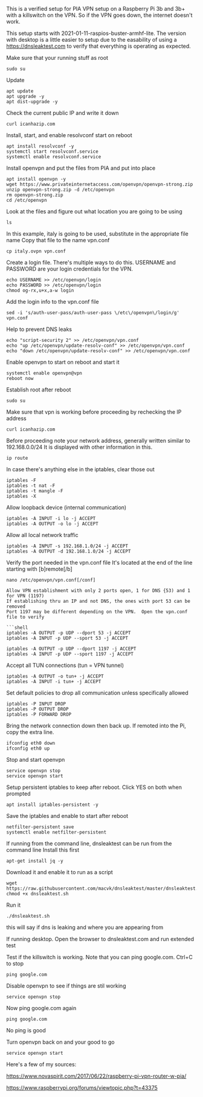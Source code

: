 This is a verified setup for PIA VPN setup on a Raspberry Pi 3b and 3b+ with a killswitch on the VPN.  So if the VPN goes down, the internet doesn't work.

This setup starts with 2021-01-11-raspios-buster-armhf-lite.  The version with desktop is a little easier to setup due to the easability of using a https://dnsleaktest.com to verify that everything is operating as expected.

Make sure that your running stuff as root
```shell
sudo su
```


Update
```shell
apt update
apt upgrade -y 
apt dist-upgrade -y 
```


Check the current public IP and write it down
```shell
curl icanhazip.com
```


Install, start, and enable resolvconf start on reboot
```shell
apt install resolvconf -y
systemctl start resolvconf.service
systemctl enable resolvconf.service
```


Install openvpn and put the files from PIA and put into place
```shell
apt install openvpn -y
wget https://www.privateinternetaccess.com/openvpn/openvpn-strong.zip
unzip openvpn-strong.zip -d /etc/openvpn
rm openvpn-strong.zip
cd /etc/openvpn
```


Look at the files and figure out what location you are going to be using
```shell
ls
```


In this example, italy is going to be used, substitute in the appropriate file name
Copy that file to the name vpn.conf
```shell
cp italy.ovpn vpn.conf
```


Create a login file.  There's multiple ways to do this.  USERNAME and PASSWORD are your login credentials for the VPN.
```shell
echo USERNAME >> /etc/openvpn/login
echo PASSWORD >> /etc/openvpn/login
chmod og-rx,u+x,a-w login
```


Add the login info to the vpn.conf file
```shell
sed -i 's/auth-user-pass/auth-user-pass \/etc\/openvpn\/login/g' vpn.conf
```


Help to prevent DNS leaks
```shell
echo "script-security 2" >> /etc/openvpn/vpn.conf
echo "up /etc/openvpn/update-resolv-conf" >> /etc/openvpn/vpn.conf
echo "down /etc/openvpn/update-resolv-conf" >> /etc/openvpn/vpn.conf
```


Enable openvpn to start on reboot and start it
```shell
systemctl enable openvpn@vpn
reboot now
```


Establish root after reboot
```shell
sudo su
```


Make sure that vpn is working before proceeding by rechecking the IP address
```shell
curl icanhazip.com
```


Before proceeding note your network address, generally written similar to 192.168.0.0/24
It is displayed with other information in this.
```shell
ip route
```


In case there's anything else in the iptables, clear those out
```shell
iptables -F
iptables -t nat -F
iptables -t mangle -F
iptables -X
```


Allow loopback device (internal communication)
```shell
iptables -A INPUT -i lo -j ACCEPT
iptables -A OUTPUT -o lo -j ACCEPT
```


Allow all local network traffic
```shell
iptables -A INPUT -s 192.168.1.0/24 -j ACCEPT
iptables -A OUTPUT -d 192.168.1.0/24 -j ACCEPT
```


Verify the port needed in the vpn.conf file
It's located at the end of the line starting with [b]remote[/b]
```shell
nano /etc/openvpn/vpn.conf[/conf]

Allow VPN establishment with only 2 ports open, 1 for DNS {53) and 1 for VPN (1197)
If establishing thru an IP and not DNS, the ones with port 53 can be removed
Port 1197 may be different depending on the VPN.  Open the vpn.conf file to verify

```shell
iptables -A OUTPUT -p UDP --dport 53 -j ACCEPT
iptables -A INPUT -p UDP --sport 53 -j ACCEPT

iptables -A OUTPUT -p UDP --dport 1197 -j ACCEPT
iptables -A INPUT -p UDP --sport 1197 -j ACCEPT
```


Accept all TUN connections (tun = VPN tunnel)
```shell
iptables -A OUTPUT -o tun+ -j ACCEPT
iptables -A INPUT -i tun+ -j ACCEPT
```

Set default policies to drop all communication unless specifically allowed
```shell
iptables -P INPUT DROP
iptables -P OUTPUT DROP
iptables -P FORWARD DROP
```

Bring the network connection down then back up.
If remoted into the Pi, copy the extra line.
```shell
ifconfig eth0 down
ifconfig eth0 up

```

Stop and start openvpn 
```shell
service openvpn stop
service openvpn start

```

Setup persistent iptables to keep after reboot.
Click YES on both when prompted
```shell
apt install iptables-persistent -y
```

Save the iptables and enable to start after reboot
```shell
netfilter-persistent save
systemctl enable netfilter-persistent
```


If running from the command line, dnsleaktest can be run from the command line
Install this first
```shell
apt-get install jq -y
```


Download it and enable it to run as a script
```shell
wget https://raw.githubusercontent.com/macvk/dnsleaktest/master/dnsleaktest.sh
chmod +x dnsleaktest.sh
```


Run it
```shell
./dnsleaktest.sh
```
this will say if dns is leaking and where you are appearing from


If running desktop.  Open the browser to dnsleaktest.com and run extended test


Test if the killswitch is working.
Note that you can ping google.com.  Ctrl+C to stop
```shell
ping google.com
```


Disable openvpn to see if things are stil working
```shell
service openvpn stop
```


Now ping google.com again
```shell
ping google.com
```


No ping is good

Turn openvpn back on and your good to go
```shell
service openvpn start
```


Here's a few of my sources:

https://www.novaspirit.com/2017/06/22/raspberry-pi-vpn-router-w-pia/

https://www.raspberrypi.org/forums/viewtopic.php?t=43375
